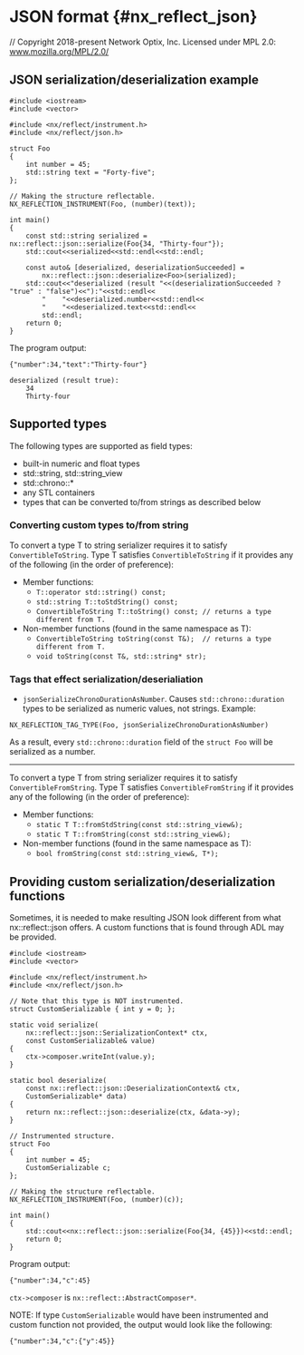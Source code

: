 # JSON format {#nx_reflect_json}

// Copyright 2018-present Network Optix, Inc. Licensed under MPL 2.0: www.mozilla.org/MPL/2.0/

## JSON serialization/deserialization example

    #include <iostream>
    #include <vector>

    #include <nx/reflect/instrument.h>
    #include <nx/reflect/json.h>

    struct Foo
    {
        int number = 45;
        std::string text = "Forty-five";
    };

    // Making the structure reflectable.
    NX_REFLECTION_INSTRUMENT(Foo, (number)(text));

    int main()
    {
        const std::string serialized = nx::reflect::json::serialize(Foo{34, "Thirty-four"});
        std::cout<<serialized<<std::endl<<std::endl;

        const auto& [deserialized, deserializationSucceeded] =
            nx::reflect::json::deserialize<Foo>(serialized);
        std::cout<<"deserialized (result "<<(deserializationSucceeded ? "true" : "false")<<"):"<<std::endl<<
            "    "<<deserialized.number<<std::endl<<
            "    "<<deserialized.text<<std::endl<<
            std::endl;
        return 0;
    }

The program output:

    {"number":34,"text":"Thirty-four"}

    deserialized (result true):
        34
        Thirty-four

## Supported types

The following types are supported as field types:
- built-in numeric and float types
- std::string, std::string_view
- std::chrono::*
- any STL containers
- types that can be converted to/from strings as described below

### Converting custom types to/from string
To convert a type T to string serializer requires it to satisfy `ConvertibleToString`.
Type T satisfies `ConvertibleToString` if it provides any of the following (in the order of preference):
- Member functions:
  * `T::operator std::string() const;`
  * `std::string T::toStdString() const;`
  * `ConvertibleToString T::toString() const; // returns a type different from T.`
- Non-member functions (found in the same namespace as T):
  * `ConvertibleToString toString(const T&);  // returns a type different from T.`
  * `void toString(const T&, std::string* str);`

### Tags that effect serialization/deserialiation
- `jsonSerializeChronoDurationAsNumber`. Causes `std::chrono::duration` types to be serialized
as numeric values, not strings. Example:
```
NX_REFLECTION_TAG_TYPE(Foo, jsonSerializeChronoDurationAsNumber)
```
As a result, every `std::chrono::duration` field of the `struct Foo` will be serialized as a number.

- - -

To convert a type T from string serializer requires it to satisfy `ConvertibleFromString`.
Type T satisfies `ConvertibleFromString` if it provides any of the following (in the order of preference):
- Member functions:
  * `static T T::fromStdString(const std::string_view&);`
  * `static T T::fromString(const std::string_view&);`
- Non-member functions (found in the same namespace as T):
  * `bool fromString(const std::string_view&, T*);`

## Providing custom serialization/deserialization functions
Sometimes, it is needed to make resulting JSON look different from what nx::reflect::json offers.
A custom functions that is found through ADL may be provided.

    #include <iostream>
    #include <vector>

    #include <nx/reflect/instrument.h>
    #include <nx/reflect/json.h>

    // Note that this type is NOT instrumented.
    struct CustomSerializable { int y = 0; };

    static void serialize(
        nx::reflect::json::SerializationContext* ctx,
        const CustomSerializable& value)
    {
        ctx->composer.writeInt(value.y);
    }

    static bool deserialize(
        const nx::reflect::json::DeserializationContext& ctx,
        CustomSerializable* data)
    {
        return nx::reflect::json::deserialize(ctx, &data->y);
    }

    // Instrumented structure.
    struct Foo
    {
        int number = 45;
        CustomSerializable c;
    };

    // Making the structure reflectable.
    NX_REFLECTION_INSTRUMENT(Foo, (number)(c));

    int main()
    {
        std::cout<<nx::reflect::json::serialize(Foo{34, {45}})<<std::endl;
        return 0;
    }

Program output:

    {"number":34,"c":45}

`ctx->composer` is `nx::reflect::AbstractComposer*`.

NOTE: If type `CustomSerializable` would have been instrumented and custom function not provided,
the output would look like the following:

    {"number":34,"c":{"y":45}}
